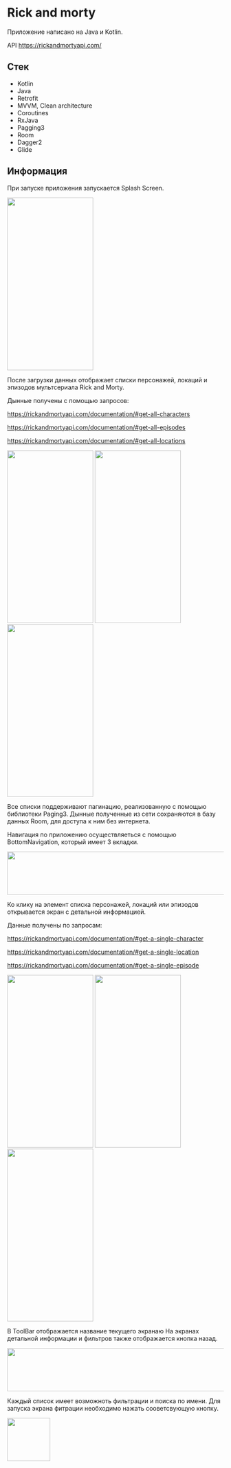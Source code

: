 # Rick and morty
Приложение написано на Java и Kotlin.

API https://rickandmortyapi.com/

## Стек

* Kotlin
* Java
* Retrofit
* MVVM, Clean architecture
* Coroutines
* RxJava
* Pagging3
* Room
* Dagger2
* Glide

## Информация

При запуске приложения запускается Splash Screen.

<img src="https://github.com/Ropotov/AstonProject/assets/87120543/635ba9fa-b641-4abe-9f6e-3b267338a639" width="200" height="400">


После загрузки данных отображает списки персонажей, локаций и эпизодов мультсериала Rick and Morty.

Дынные получены с помощью запросов:

https://rickandmortyapi.com/documentation/#get-all-characters

https://rickandmortyapi.com/documentation/#get-all-episodes

https://rickandmortyapi.com/documentation/#get-all-locations


<img src="https://github.com/Ropotov/AstonProject/assets/87120543/1d2c7971-50e7-4226-aa65-41d4174ec75a" width="200" height="400">
<img src="https://github.com/Ropotov/AstonProject/assets/87120543/bfb497c1-3f24-472c-ba30-c25a473878fb" width="200" height="400">
<img src="https://github.com/Ropotov/AstonProject/assets/87120543/88a2a24f-be23-4713-aa28-388474ac2bda" width="200" height="400">

Все списки поддерживают пагинацию, реализованную с помощью библиотеки Paging3. 
Дынные полученные из сети сохраняются в базу данных Room, для доступа к ним без интернета.



Навигация по приложению осуществляеться с помощью BottomNavigation, который имеет 3 вкладки.

<img src="https://github.com/Ropotov/AstonProject/assets/87120543/766aca76-50c3-4aad-8459-250c5a57a613" width="800" height="100">



Ко клику на элемент списка персонажей, локаций или эпизодов открывается экран с детальной информацией.

Данные получены по запросам:

https://rickandmortyapi.com/documentation/#get-a-single-character

https://rickandmortyapi.com/documentation/#get-a-single-location

https://rickandmortyapi.com/documentation/#get-a-single-episode

<img src="https://github.com/Ropotov/AstonProject/assets/87120543/0833cbb2-67b7-4a02-825e-759bc379c65b" width="200" height="400">
<img src="https://github.com/Ropotov/AstonProject/assets/87120543/588d43f2-0e25-47bd-8436-2ab1881074fa" width="200" height="400">
<img src="https://github.com/Ropotov/AstonProject/assets/87120543/4573f571-46d6-4d8a-8a20-6558f1d29e83" width="200" height="400">


В ToolBar отображается название текущего экранаю На экранах детальной информации и фильтров также отображается кнопка назад.

<img src="https://github.com/Ropotov/AstonProject/assets/87120543/f5bddc37-2c14-42e9-870e-48ed119d9220" width="800" height="100">

Каждый список имеет возможноть фильтрации и поиска по имени.
Для запуска экрана фитрации необходимо нажать сооветсвующую кнопку.

<img src="https://github.com/Ropotov/AstonProject/assets/87120543/fbfdb341-8e5b-4b98-8993-6b6c70e14ccb" width="100" height="100">

